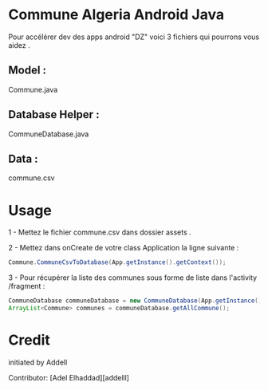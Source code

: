 # Commune Algeria Android Java

Pour accélérer dev des apps android "DZ" voici 3 fichiers qui pourrons vous aidez .

## Model :

Commune.java

## Database Helper :

CommuneDatabase.java

## Data :

commune.csv

# Usage 

1 - Mettez le fichier commune.csv dans dossier assets .

2 - Mettez dans onCreate de votre class Application la ligne suivante :

```java
Commune.CommuneCsvToDatabase(App.getInstance().getContext());
```
3 - Pour récupérer la liste des communes sous forme de liste dans l'activity /fragment :

```java
CommuneDatabase communeDatabase = new CommuneDatabase(App.getInstance().getContext());
ArrayList<Commune> communes = communeDatabase.getAllCommune();
```
# Credit
 initiated by Addell

Contributor: [Adel Elhaddad][addelll]

